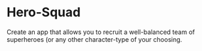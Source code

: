 # Hero-Squad
Create an app that allows you to recruit a well-balanced team of superheroes (or any other character-type of your choosing.
